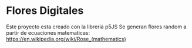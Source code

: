 Flores Digitales
=================

Este proyecto esta creado con la libreria p5JS
Se generan flores random a partir de ecuaciones matematicas: https://en.wikipedia.org/wiki/Rose_(mathematics)